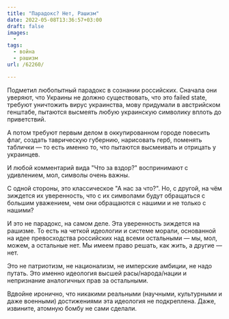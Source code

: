 ```yaml
---
title: "Парадокс? Нет, Рашизм"
date: 2022-05-08T13:36:57+03:00
draft: false
images:
  - 
tags:
  - война
  - рашизм
url: /62260/

---
```

Подметил любопытный парадокс в сознании российских.
Сначала они уверяют, что Украины не должно существовать, что это failed state, требуют уничтожить вирус украинства, мову придумали в австрийском генштабе, пытаются высмеять любую украинскую символику вплоть до приветствий.

А потом требуют первым делом в оккупированном городе повесить флаг, создать таврическую губернию, нарисовать герб, поменять таблички — то есть именно то, что пытаются высмеивать и отрицать у украинцев.

И любой комментарий вида "Что за вздор?" воспринимают с удивлением, мол, символы очень важны.

С одной стороны, это классическое "А нас за что?". 
Но, с другой, на чём зиждется их уверенность, что с их символами будут обращаться с большим уважением, чем они обращаются с нашими и не только с нашими?

И это не парадокс, на самом деле. Эта уверенность зиждется на рашизме. То есть на четкой идеологии и системе морали, основанной на идее превосходства российских над всеми остальными — мы, мол, можем, а остальные нет. Мы имеем право решать, как жить, а другие — нет. 

Это не патриотизм, не национализм, не имперские амбиции, не надо путать. Это именно идеология высшей расы/народа/нации и непризнание аналогичных прав за остальными. 

Вдвойне иронично, что никакими реальными (научными, культурными и даже военными) достижениями эта идеология не подкреплена. Даже, извините, атомную бомбу не сами сделали.